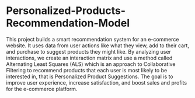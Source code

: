 # Personalized-Products-Recommendation-Model
This project builds a smart recommendation system for an e-commerce website. It uses data from user actions like what they view, add to their cart, and purchase to suggest products they might like.
By analyzing user interactions, we create an interaction matrix and use a method called Alternating Least Squares (ALS)  which is an approach to Collaborative Filtering to recommend products that each user is most likely to be interested in, that is Personalized Product Suggestions. 
The goal is to improve user experience, increase satisfaction, and boost sales and profits for the e-commerce platform. 

